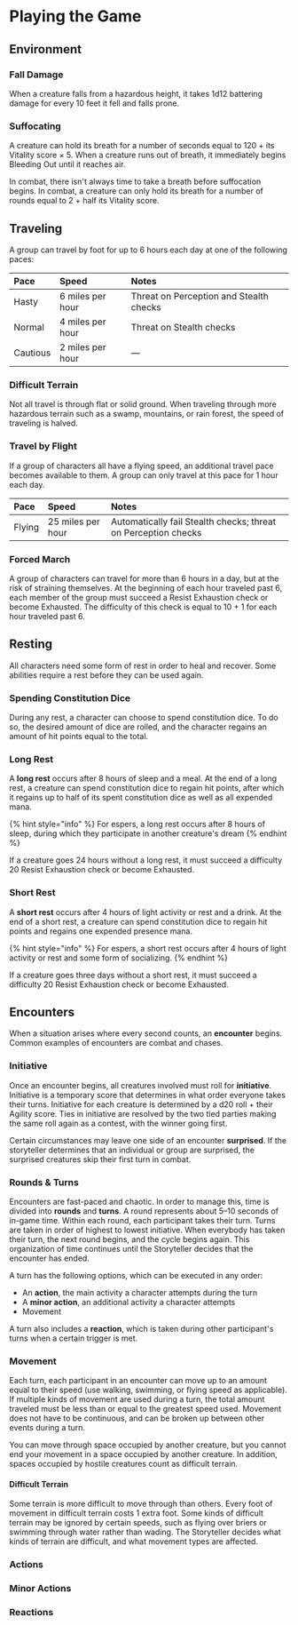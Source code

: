 # Playing the Game

## Environment

### Fall Damage

When a creature falls from a hazardous height, it takes 1d12 battering damage for every 10 feet it fell and falls prone.

### Suffocating

A creature can hold its breath for a number of seconds equal to 120 + its Vitality score × 5. When a creature runs out of breath, it immediately begins Bleeding Out until it reaches air.

In combat, there isn't always time to take a breath before suffocation begins. In combat, a creature can only hold its breath for a number of rounds equal to 2 + half its Vitality score.

## Traveling

A group can travel by foot for up to 6 hours each day at one of the following paces:

| Pace | Speed | Notes |
| :--- | :--- | :--- |
| Hasty | 6 miles per hour | Threat on Perception and Stealth checks |
| Normal | 4 miles per hour | Threat on Stealth checks |
| Cautious | 2 miles per hour | — |

### Difficult Terrain

Not all travel is through flat or solid ground. When traveling through more hazardous terrain such as a swamp, mountains, or rain forest, the speed of traveling is halved.

### Travel by Flight

If a group of characters all have a flying speed, an additional travel pace becomes available to them. A group can only travel at this pace for 1 hour each day.

| Pace | Speed | Notes |
| :--- | :--- | :--- |
| Flying | 25 miles per hour | Automatically fail Stealth checks; threat on Perception checks |

### Forced March

A group of characters can travel for more than 6 hours in a day, but at the risk of straining themselves. At the beginning of each hour traveled past 6, each member of the group must succeed a Resist Exhaustion check or become Exhausted. The difficulty of this check is equal to 10 + 1 for each hour traveled past 6.

## Resting

All characters need some form of rest in order to heal and recover. Some abilities require a rest before they can be used again.

### Spending Constitution Dice

During any rest, a character can choose to spend constitution dice. To do so, the desired amount of dice are rolled, and the character regains an amount of hit points equal to the total.

### Long Rest

A **long rest** occurs after 8 hours of sleep and a meal. At the end of a long rest, a creature can spend constitution dice to regain hit points, after which it regains up to half of its spent constitution dice as well as all expended mana.

{% hint style="info" %}
For espers, a long rest occurs after 8 hours of sleep, during which they participate in another creature's dream
{% endhint %}

If a creature goes 24 hours without a long rest, it must succeed a difficulty 20 Resist Exhaustion check or become Exhausted.

### Short Rest

A **short rest** occurs after 4 hours of light activity or rest and a drink. At the end of a short rest, a creature can spend constitution dice to regain hit points and regains one expended presence mana.

{% hint style="info" %}
For espers, a short rest occurs after 4 hours of light activity or rest and some form of socializing.
{% endhint %}

If a creature goes three days without a short rest, it must succeed a difficulty 20 Resist Exhaustion check or become Exhausted.

## Encounters

When a situation arises where every second counts, an **encounter** begins. Common examples of encounters are combat and chases.

### Initiative

Once an encounter begins, all creatures involved must roll for **initiative**. Initiative is a temporary score that determines in what order everyone takes their turns. Initiative for each creature is determined by a d20 roll + their Agility score. Ties in initiative are resolved by the two tied parties making the same roll again as a contest, with the winner going first.

Certain circumstances may leave one side of an encounter **surprised**. If the storyteller determines that an individual or group are surprised, the surprised creatures skip their first turn in combat.

### Rounds & Turns

Encounters are fast-paced and chaotic. In order to manage this, time is divided into **rounds** and **turns**. A round represents about 5–10 seconds of in-game time. Within each round, each participant takes their turn. Turns are taken in order of highest to lowest initiative. When everybody has taken their turn, the next round begins, and the cycle begins again. This organization of time continues until the Storyteller decides that the encounter has ended.

A turn has the following options, which can be executed in any order:

* An **action**, the main activity a character attempts during the turn
* A **minor action**, an additional activity a character attempts
* Movement

A turn also includes a **reaction**, which is taken during other participant's turns when a certain trigger is met.

### Movement

Each turn, each participant in an encounter can move up to an amount equal to their speed \(use walking, swimming, or flying speed as applicable\). If multiple kinds of movement are used during a turn, the total amount traveled must be less than or equal to the greatest speed used. Movement does not have to be continuous, and can be broken up between other events during a turn.

You can move through space occupied by another creature, but you cannot end your movement in a space occupied by another creature. In addition, spaces occupied by hostile creatures count as difficult terrain.

#### Difficult Terrain

Some terrain is more difficult to move through than others. Every foot of movement in difficult terrain costs 1 extra foot. Some kinds of difficult terrain may be ignored by certain speeds, such as flying over briers or swimming through water rather than wading. The Storyteller decides what kinds of terrain are difficult, and what movement types are affected.

### Actions

### Minor Actions

### Reactions




